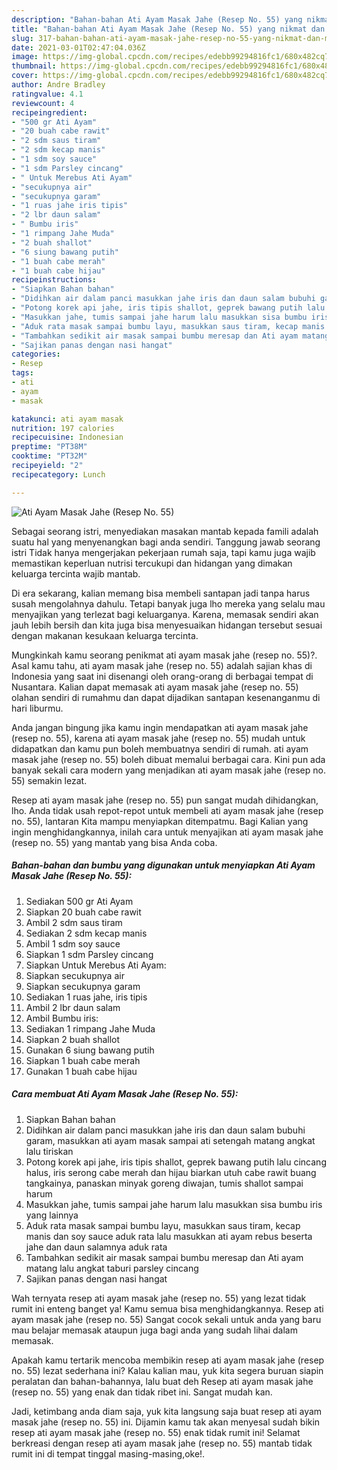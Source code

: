 ```yaml
---
description: "Bahan-bahan Ati Ayam Masak Jahe (Resep No. 55) yang nikmat dan Mudah Dibuat"
title: "Bahan-bahan Ati Ayam Masak Jahe (Resep No. 55) yang nikmat dan Mudah Dibuat"
slug: 317-bahan-bahan-ati-ayam-masak-jahe-resep-no-55-yang-nikmat-dan-mudah-dibuat
date: 2021-03-01T02:47:04.036Z
image: https://img-global.cpcdn.com/recipes/edebb99294816fc1/680x482cq70/ati-ayam-masak-jahe-resep-no-55-foto-resep-utama.jpg
thumbnail: https://img-global.cpcdn.com/recipes/edebb99294816fc1/680x482cq70/ati-ayam-masak-jahe-resep-no-55-foto-resep-utama.jpg
cover: https://img-global.cpcdn.com/recipes/edebb99294816fc1/680x482cq70/ati-ayam-masak-jahe-resep-no-55-foto-resep-utama.jpg
author: Andre Bradley
ratingvalue: 4.1
reviewcount: 4
recipeingredient:
- "500 gr Ati Ayam"
- "20 buah cabe rawit"
- "2 sdm saus tiram"
- "2 sdm kecap manis"
- "1 sdm soy sauce"
- "1 sdm Parsley cincang"
- " Untuk Merebus Ati Ayam"
- "secukupnya air"
- "secukupnya garam"
- "1 ruas jahe iris tipis"
- "2 lbr daun salam"
- " Bumbu iris"
- "1 rimpang Jahe Muda"
- "2 buah shallot"
- "6 siung bawang putih"
- "1 buah cabe merah"
- "1 buah cabe hijau"
recipeinstructions:
- "Siapkan Bahan bahan"
- "Didihkan air dalam panci masukkan jahe iris dan daun salam bubuhi garam, masukkan ati ayam masak sampai ati setengah matang angkat lalu tiriskan"
- "Potong korek api jahe, iris tipis shallot, geprek bawang putih lalu cincang halus, iris serong cabe merah dan hijau biarkan utuh cabe rawit buang tangkainya, panaskan minyak goreng diwajan, tumis shallot sampai harum"
- "Masukkan jahe, tumis sampai jahe harum lalu masukkan sisa bumbu iris yang lainnya"
- "Aduk rata masak sampai bumbu layu, masukkan saus tiram, kecap manis dan soy sauce aduk rata lalu masukkan ati ayam rebus beserta jahe dan daun salamnya aduk rata"
- "Tambahkan sedikit air masak sampai bumbu meresap dan Ati ayam matang lalu angkat taburi parsley cincang"
- "Sajikan panas dengan nasi hangat"
categories:
- Resep
tags:
- ati
- ayam
- masak

katakunci: ati ayam masak 
nutrition: 197 calories
recipecuisine: Indonesian
preptime: "PT38M"
cooktime: "PT32M"
recipeyield: "2"
recipecategory: Lunch

---
```



![Ati Ayam Masak Jahe (Resep No. 55)](https://img-global.cpcdn.com/recipes/edebb99294816fc1/680x482cq70/ati-ayam-masak-jahe-resep-no-55-foto-resep-utama.jpg)

Sebagai seorang istri, menyediakan masakan mantab kepada famili adalah suatu hal yang menyenangkan bagi anda sendiri. Tanggung jawab seorang istri Tidak hanya mengerjakan pekerjaan rumah saja, tapi kamu juga wajib memastikan keperluan nutrisi tercukupi dan hidangan yang dimakan keluarga tercinta wajib mantab.

Di era  sekarang, kalian memang bisa membeli santapan jadi tanpa harus susah mengolahnya dahulu. Tetapi banyak juga lho mereka yang selalu mau menyajikan yang terlezat bagi keluarganya. Karena, memasak sendiri akan jauh lebih bersih dan kita juga bisa menyesuaikan hidangan tersebut sesuai dengan makanan kesukaan keluarga tercinta. 



Mungkinkah kamu seorang penikmat ati ayam masak jahe (resep no. 55)?. Asal kamu tahu, ati ayam masak jahe (resep no. 55) adalah sajian khas di Indonesia yang saat ini disenangi oleh orang-orang di berbagai tempat di Nusantara. Kalian dapat memasak ati ayam masak jahe (resep no. 55) olahan sendiri di rumahmu dan dapat dijadikan santapan kesenanganmu di hari liburmu.

Anda jangan bingung jika kamu ingin mendapatkan ati ayam masak jahe (resep no. 55), karena ati ayam masak jahe (resep no. 55) mudah untuk didapatkan dan kamu pun boleh membuatnya sendiri di rumah. ati ayam masak jahe (resep no. 55) boleh dibuat memalui berbagai cara. Kini pun ada banyak sekali cara modern yang menjadikan ati ayam masak jahe (resep no. 55) semakin lezat.

Resep ati ayam masak jahe (resep no. 55) pun sangat mudah dihidangkan, lho. Anda tidak usah repot-repot untuk membeli ati ayam masak jahe (resep no. 55), lantaran Kita mampu menyiapkan ditempatmu. Bagi Kalian yang ingin menghidangkannya, inilah cara untuk menyajikan ati ayam masak jahe (resep no. 55) yang mantab yang bisa Anda coba.

<!--inarticleads1-->

##### Bahan-bahan dan bumbu yang digunakan untuk menyiapkan Ati Ayam Masak Jahe (Resep No. 55):

1. Sediakan 500 gr Ati Ayam
1. Siapkan 20 buah cabe rawit
1. Ambil 2 sdm saus tiram
1. Sediakan 2 sdm kecap manis
1. Ambil 1 sdm soy sauce
1. Siapkan 1 sdm Parsley cincang
1. Siapkan  Untuk Merebus Ati Ayam:
1. Siapkan secukupnya air
1. Siapkan secukupnya garam
1. Sediakan 1 ruas jahe, iris tipis
1. Ambil 2 lbr daun salam
1. Ambil  Bumbu iris:
1. Sediakan 1 rimpang Jahe Muda
1. Siapkan 2 buah shallot
1. Gunakan 6 siung bawang putih
1. Siapkan 1 buah cabe merah
1. Gunakan 1 buah cabe hijau




<!--inarticleads2-->

##### Cara membuat Ati Ayam Masak Jahe (Resep No. 55):

1. Siapkan Bahan bahan
1. Didihkan air dalam panci masukkan jahe iris dan daun salam bubuhi garam, masukkan ati ayam masak sampai ati setengah matang angkat lalu tiriskan
1. Potong korek api jahe, iris tipis shallot, geprek bawang putih lalu cincang halus, iris serong cabe merah dan hijau biarkan utuh cabe rawit buang tangkainya, panaskan minyak goreng diwajan, tumis shallot sampai harum
1. Masukkan jahe, tumis sampai jahe harum lalu masukkan sisa bumbu iris yang lainnya
1. Aduk rata masak sampai bumbu layu, masukkan saus tiram, kecap manis dan soy sauce aduk rata lalu masukkan ati ayam rebus beserta jahe dan daun salamnya aduk rata
1. Tambahkan sedikit air masak sampai bumbu meresap dan Ati ayam matang lalu angkat taburi parsley cincang
1. Sajikan panas dengan nasi hangat




Wah ternyata resep ati ayam masak jahe (resep no. 55) yang lezat tidak rumit ini enteng banget ya! Kamu semua bisa menghidangkannya. Resep ati ayam masak jahe (resep no. 55) Sangat cocok sekali untuk anda yang baru mau belajar memasak ataupun juga bagi anda yang sudah lihai dalam memasak.

Apakah kamu tertarik mencoba membikin resep ati ayam masak jahe (resep no. 55) lezat sederhana ini? Kalau kalian mau, yuk kita segera buruan siapin peralatan dan bahan-bahannya, lalu buat deh Resep ati ayam masak jahe (resep no. 55) yang enak dan tidak ribet ini. Sangat mudah kan. 

Jadi, ketimbang anda diam saja, yuk kita langsung saja buat resep ati ayam masak jahe (resep no. 55) ini. Dijamin kamu tak akan menyesal sudah bikin resep ati ayam masak jahe (resep no. 55) enak tidak rumit ini! Selamat berkreasi dengan resep ati ayam masak jahe (resep no. 55) mantab tidak rumit ini di tempat tinggal masing-masing,oke!.

